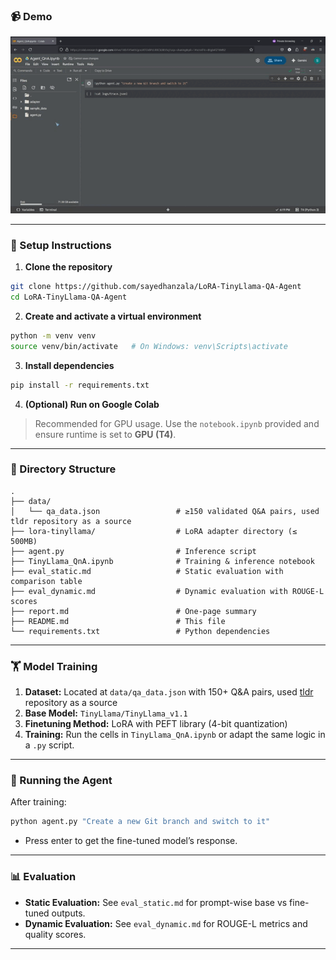 ### 📹 Demo

![Demo](https://github.com/sayedhanzala/LoRA-TinyLlama-QA-Agent/blob/master/data/Fine-Tuning-TinyLlama-for-Enhanced-QnA-Performance.gif)


---

### 🔧 Setup Instructions

1. **Clone the repository**

```bash
git clone https://github.com/sayedhanzala/LoRA-TinyLlama-QA-Agent
cd LoRA-TinyLlama-QA-Agent
```

2. **Create and activate a virtual environment**

```bash
python -m venv venv
source venv/bin/activate   # On Windows: venv\Scripts\activate
```

3. **Install dependencies**

```bash
pip install -r requirements.txt
```

4. **(Optional) Run on Google Colab**

> Recommended for GPU usage. Use the `notebook.ipynb` provided and ensure runtime is set to **GPU (T4)**.

---

### 📂 Directory Structure

```
.
├── data/
│   └── qa_data.json                 # ≥150 validated Q&A pairs, used tldr repository as a source
├── lora-tinyllama/                  # LoRA adapter directory (≤ 500MB)
├── agent.py                         # Inference script
├── TinyLlama_QnA.ipynb              # Training & inference notebook
├── eval_static.md                   # Static evaluation with comparison table
├── eval_dynamic.md                  # Dynamic evaluation with ROUGE-L scores
├── report.md                        # One-page summary
├── README.md                        # This file
└── requirements.txt                 # Python dependencies
```

---

### 🏋️ Model Training

1. **Dataset:** Located at `data/qa_data.json` with 150+ Q&A pairs, used [tldr](https://github.com/tldr-pages/tldr) repository as a source
2. **Base Model:** `TinyLlama/TinyLlama_v1.1`
3. **Finetuning Method:** LoRA with PEFT library (4-bit quantization)
4. **Training:** Run the cells in `TinyLlama_QnA.ipynb` or adapt the same logic in a `.py` script.

---

### 🤖 Running the Agent

After training:

```bash
python agent.py "Create a new Git branch and switch to it"
```
- Press enter to get the fine-tuned model’s response.

---

### 📊 Evaluation

- **Static Evaluation:** See `eval_static.md` for prompt-wise base vs fine-tuned outputs.
- **Dynamic Evaluation:** See `eval_dynamic.md` for ROUGE-L metrics and quality scores.

---
